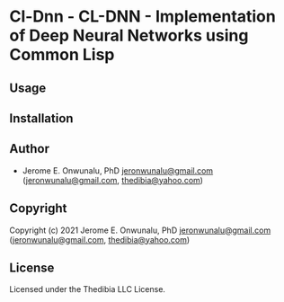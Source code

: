 # Cl-Dnn - CL-DNN - Implementation of Deep Neural Networks using Common Lisp

## Usage

## Installation

## Author

* Jerome E. Onwunalu, PhD <jeronwunalu@gmail.com> (jeronwunalu@gmail.com, thedibia@yahoo.com)

## Copyright

Copyright (c) 2021 Jerome E. Onwunalu, PhD <jeronwunalu@gmail.com> (jeronwunalu@gmail.com, thedibia@yahoo.com)

## License

Licensed under the Thedibia LLC License.
